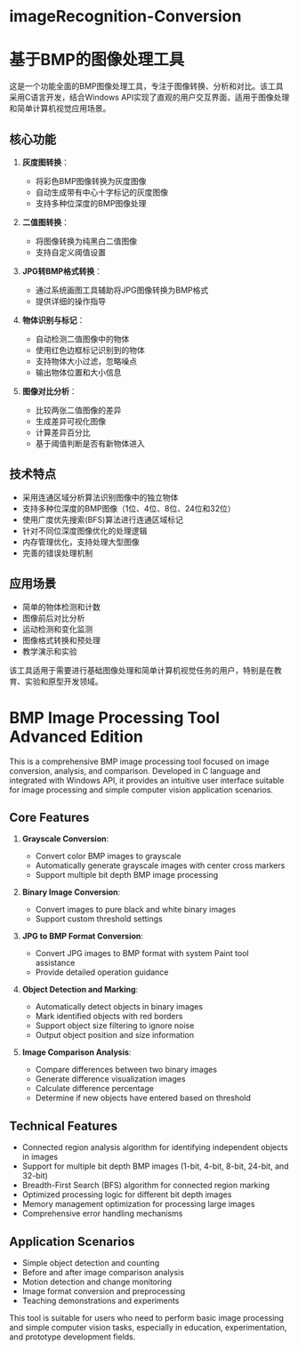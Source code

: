 # imageRecognition-Conversion
# 基于BMP的图像处理工具

这是一个功能全面的BMP图像处理工具，专注于图像转换、分析和对比。该工具采用C语言开发，结合Windows API实现了直观的用户交互界面，适用于图像处理和简单计算机视觉应用场景。

## 核心功能

1. **灰度图转换**：
   - 将彩色BMP图像转换为灰度图像
   - 自动生成带有中心十字标记的灰度图像
   - 支持多种位深度的BMP图像处理

2. **二值图转换**：
   - 将图像转换为纯黑白二值图像
   - 支持自定义阈值设置

3. **JPG转BMP格式转换**：
   - 通过系统画图工具辅助将JPG图像转换为BMP格式
   - 提供详细的操作指导

4. **物体识别与标记**：
   - 自动检测二值图像中的物体
   - 使用红色边框标记识别到的物体
   - 支持物体大小过滤，忽略噪点
   - 输出物体位置和大小信息

5. **图像对比分析**：
   - 比较两张二值图像的差异
   - 生成差异可视化图像
   - 计算差异百分比
   - 基于阈值判断是否有新物体进入

## 技术特点

- 采用连通区域分析算法识别图像中的独立物体
- 支持多种位深度的BMP图像（1位、4位、8位、24位和32位）
- 使用广度优先搜索(BFS)算法进行连通区域标记
- 针对不同位深度图像优化的处理逻辑
- 内存管理优化，支持处理大型图像
- 完善的错误处理机制

## 应用场景

- 简单的物体检测和计数
- 图像前后对比分析
- 运动检测和变化监测
- 图像格式转换和预处理
- 教学演示和实验

该工具适用于需要进行基础图像处理和简单计算机视觉任务的用户，特别是在教育、实验和原型开发领域。



# BMP Image Processing Tool Advanced Edition

This is a comprehensive BMP image processing tool focused on image conversion, analysis, and comparison. Developed in C language and integrated with Windows API, it provides an intuitive user interface suitable for image processing and simple computer vision application scenarios.

## Core Features

1. **Grayscale Conversion**:
   - Convert color BMP images to grayscale
   - Automatically generate grayscale images with center cross markers
   - Support multiple bit depth BMP image processing

2. **Binary Image Conversion**:
   - Convert images to pure black and white binary images
   - Support custom threshold settings

3. **JPG to BMP Format Conversion**:
   - Convert JPG images to BMP format with system Paint tool assistance
   - Provide detailed operation guidance

4. **Object Detection and Marking**:
   - Automatically detect objects in binary images
   - Mark identified objects with red borders
   - Support object size filtering to ignore noise
   - Output object position and size information

5. **Image Comparison Analysis**:
   - Compare differences between two binary images
   - Generate difference visualization images
   - Calculate difference percentage
   - Determine if new objects have entered based on threshold

## Technical Features

- Connected region analysis algorithm for identifying independent objects in images
- Support for multiple bit depth BMP images (1-bit, 4-bit, 8-bit, 24-bit, and 32-bit)
- Breadth-First Search (BFS) algorithm for connected region marking
- Optimized processing logic for different bit depth images
- Memory management optimization for processing large images
- Comprehensive error handling mechanisms

## Application Scenarios

- Simple object detection and counting
- Before and after image comparison analysis
- Motion detection and change monitoring
- Image format conversion and preprocessing
- Teaching demonstrations and experiments

This tool is suitable for users who need to perform basic image processing and simple computer vision tasks, especially in education, experimentation, and prototype development fields.
